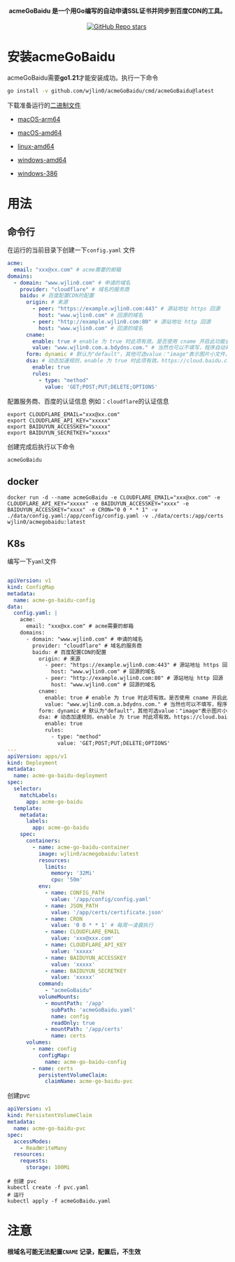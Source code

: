 <h4 align="center">acmeGoBaidu 是一个用Go编写的自动申请SSL证书并同步到百度CDN的工具。</h4>

<p align="center">
<img src="https://img.shields.io/github/go-mod/go-version/wjlin0/acmeGoBaidu?filename=go.mod" alt="">
<a href="https://github.com/wjlin0/acmeGoBaidu/releases/"><img src="https://img.shields.io/github/release/wjlin0/acmeGoBaidu" alt=""></a> 
<a href="https://github.com/wjlin0/acmeGoBaidu" ><img alt="GitHub Repo stars" src="https://img.shields.io/github/stars/wjlin0/acmeGoBaidu"></a>
<a href="https://github.com/wjlin0/acmeGoBaidu/releases"><img src="https://img.shields.io/github/downloads/wjlin0/acmeGoBaidu/total" alt=""></a> 
<a href="https://github.com/wjlin0/acmeGoBaidu"><img src="https://img.shields.io/github/last-commit/wjlin0/PathScan" alt=""></a> 
<a href="https://blog.wjlin0.com/"><img src="https://img.shields.io/badge/wjlin0-blog-green" alt=""></a>
</p>



# 安装acmeGoBaidu

acmeGoBaidu需要**go1.21**才能安装成功。执行一下命令

```sh
go install -v github.com/wjlin0/acmeGoBaidu/cmd/acmeGoBaidu@latest
```
下载准备运行的[二进制文件](https://github.com/wjlin0/acmeGoBaidu/releases/latest)

- [macOS-arm64](https://github.com/wjlin0/acmeGoBaidu/releases/download/v1.0.1/acmeGoBaidu_1.0.1_macOS_arm64.zip)

- [macOS-amd64](https://github.com/wjlin0/acmeGoBaidu/releases/download/v1.0.1/acmeGoBaidu_1.0.1_macOS_amd64.zip)

- [linux-amd64](https://github.com/wjlin0/acmeGoBaidu/releases/download/v1.0.1/acmeGoBaidu_1.0.1_linux_amd64.zip)

- [windows-amd64](https://github.com/wjlin0/acmeGoBaidu/releases/download/v1.0.1/acmeGoBaidu_1.0.1_windows_amd64.zip)

- [windows-386](https://github.com/wjlin0/acmeGoBaidu/releases/download/v1.0.1/acmeGoBaidu_1.0.1_windows_386.zip)


# 用法

## 命令行
在运行的当前目录下创建一下`config.yaml` 文件
```yaml
acme:
  email: "xxx@xx.com" # acme需要的邮箱
domains:
  - domain: "www.wjlin0.com" # 申请的域名
    provider: "cloudflare" # 域名的服务商
    baidu: # 百度配置CDN的配置 
      origin: # 来源
        - peer: "https://example.wjlin0.com:443" # 源站地址 https 回源
          host: "www.wjlin0.com" # 回源的域名
        - peer: "http://example.wjlin0.com:80" # 源站地址 http 回源
          host: "www.wjlin0.com" # 回源的域名
      cname: 
        enable: true # enable 为 true 时此项有效。是否使用 cname 开启此功能会同步 cname 到 域名服务商 （目前支持 cloudflare，主动提需求才会写其他服务商的代码）
        value: "www.wjlin0.com.a.bdydns.com." # 当然也可以不填写，程序自动补充 默认值是 域名.a.bdydns.com.
      form: dynamic # 默认为"default"，其他可选value："image"表示图片小文件，"download"表示大文件下载，"media"表示流媒体点播，"dynamic"表示动静态加速
      dsa: # 动态加速规则，enable 为 true 时此项有效。https://cloud.baidu.com/doc/CDN/s/gjwvyex4o#%E8%AF%B7%E6%B1%82%E4%BD%93
        enable: true
        rules:
          - type: "method"
            value: 'GET;POST;PUT;DELETE;OPTIONS'
```
配置服务商、百度的认证信息
例如：`cloudflare`的认证信息

```shell
export CLOUDFLARE_EMAIL="xxx@xx.com"
export CLOUDFLARE_API_KEY="xxxxx"
export BAIDUYUN_ACCESSKEY="xxxxx"
export BAIDUYUN_SECRETKEY="xxxxx"
```

创建完成后执行以下命令
```sh
acmeGoBaidu
```

## docker
```shell
docker run -d --name acmeGoBaidu -e CLOUDFLARE_EMAIL="xxx@xx.com" -e CLOUDFLARE_API_KEY="xxxxx" -e BAIDUYUN_ACCESSKEY="xxxx" -e BAIDUYUN_ACCESSKEY="xxxx" -e CRON="0 0 * * 1" -v ./data/config.yaml:/app/config/config.yaml -v ./data/certs:/app/certs wjlin0/acmegobaidu:latest
```

## K8s
编写一下`yaml`文件

```yaml

apiVersion: v1
kind: ConfigMap
metadata:
  name: acme-go-baidu-config
data:
  config.yaml: |
    acme:
      email: "xxx@xx.com" # acme需要的邮箱
    domains:
      - domain: "www.wjlin0.com" # 申请的域名
        provider: "cloudflare" # 域名的服务商
        baidu: # 百度配置CDN的配置 
          origin: # 来源
            - peer: "https://example.wjlin0.com:443" # 源站地址 https 回源
              host: "www.wjlin0.com" # 回源的域名
            - peer: "http://example.wjlin0.com:80" # 源站地址 http 回源
              host: "www.wjlin0.com" # 回源的域名
          cname: 
            enable: true # enable 为 true 时此项有效。是否使用 cname 开启此功能会同步 cname 到 域名服务商 （目前支持 cloudflare，主动提需求才会写其他服务商的代码）
            value: "www.wjlin0.com.a.bdydns.com." # 当然也可以不填写，程序自动补充 默认值是 域名.a.bdydns.com.
          form: dynamic # 默认为"default"，其他可选value："image"表示图片小文件，"download"表示大文件下载，"media"表示流媒体点播，"dynamic"表示动静态加速
          dsa: # 动态加速规则，enable 为 true 时此项有效。https://cloud.baidu.com/doc/CDN/s/gjwvyex4o#%E8%AF%B7%E6%B1%82%E4%BD%93
            enable: true
            rules:
              - type: "method"
                value: 'GET;POST;PUT;DELETE;OPTIONS'
---
apiVersion: apps/v1
kind: Deployment
metadata:
  name: acme-go-baidu-deployment
spec:
  selector:
    matchLabels:
      app: acme-go-baidu
  template:
    metadata:
      labels:
        app: acme-go-baidu
    spec:
      containers:
        - name: acme-go-baidu-container
          image: wjlin0/acmegobaidu:latest
          resources:
            limits:
              memory: '32Mi'
              cpu: '50m'
          env:
            - name: CONFIG_PATH
              value: '/app/config/config.yaml'
            - name: JSON_PATH
              value: '/app/certs/certificate.json'
            - name: CRON
              value: '0 0 * * 1' # 每周一凌晨执行
            - name: CLOUDFLARE_EMAIL
              value: 'xxx@xxx.com'
            - name: CLOUDFLARE_API_KEY
              value: 'xxxxx'
            - name: BAIDUYUN_ACCESSKEY
              value: 'xxxxx'
            - name: BAIDUYUN_SECRETKEY
              value: 'xxxxx'
          command:
            - "acmeGoBaidu"
          volumeMounts:
            - mountPath: '/app'
              subPath: 'acmeGoBaidu.yaml'
              name: config
              readOnly: true
            - mountPath: '/app/certs'
              name: certs 
      volumes:
        - name: config
          configMap:
            name: acme-go-baidu-config
        - name: certs
          persistentVolumeClaim:
            claimName: acme-go-baidu-pvc
```
创建pvc

```yaml
apiVersion: v1
kind: PersistentVolumeClaim
metadata:
  name: acme-go-baidu-pvc
spec:
  accessModes:
    - ReadWriteMany
  resources:
    requests:
      storage: 100Mi
```


```shell
# 创建 pvc
kubectl create -f pvc.yaml
# 运行
kubectl apply -f acmeGoBaidu.yaml
```


# 注意

**根域名可能无法配置`CNAME` 记录，配置后，不生效**
